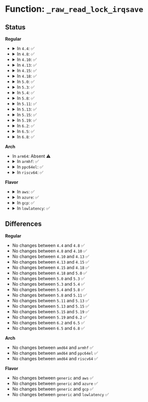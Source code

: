 # Function: <code>_raw_read_lock_irqsave</code>

## Status
<b>Regular</b>
<ul>
<li>
<details>
<summary>In <code>4.4</code>: ✅</summary>

```c
long unsigned int _raw_read_lock_irqsave(rwlock_t *lock);
```

**Collision:** Unique Global

**Inline:** No

**Transformation:** False

**Instances:**

```
In kernel/locking/spinlock.c (ffffffff818242a0)
Location: kernel/locking/spinlock.c:229
Inline: False
Direct callers:
  - kernel/trace/ftrace.c:register_ftrace_graph
  - security/apparmor/label.c:vec_find
  - security/apparmor/label.c:aa_label_find_merge
  - security/apparmor/label.c:__aa_labelset_update_subtree
  - drivers/scsi/sg.c:sg_res_in_use
  - drivers/scsi/sg.c:sg_poll
  - drivers/scsi/sg.c:dev_seq_start
  - drivers/scsi/sg.c:sg_remove_device
  - drivers/scsi/sg.c:sg_proc_seq_show_debug
  - drivers/scsi/sg.c:sg_proc_seq_show_debug
  - drivers/scsi/sg.c:sg_proc_seq_show_devstrs
  - drivers/scsi/sg.c:sg_proc_seq_show_dev
  - drivers/scsi/sg.c:sg_open
  - drivers/scsi/sg.c:sg_ioctl
  - drivers/scsi/sg.c:sg_ioctl
  - drivers/scsi/sg.c:sg_ioctl
  - drivers/scsi/sg.c:sg_ioctl
  - drivers/scsi/sg.c:sg_ioctl
  - drivers/cpufreq/cpufreq.c:cpufreq_cpu_get
```
**Symbols:**

```
ffffffff818242a0-ffffffff818242e0: _raw_read_lock_irqsave (STB_GLOBAL)
```
</details>
</li>
<li>
<details>
<summary>In <code>4.8</code>: ✅</summary>

```c
long unsigned int _raw_read_lock_irqsave(rwlock_t *lock);
```

**Collision:** Unique Global

**Inline:** No

**Transformation:** False

**Instances:**

```
In kernel/locking/spinlock.c (ffffffff8189ef50)
Location: kernel/locking/spinlock.c:229
Inline: False
Direct callers:
  - security/apparmor/label.c:__aa_labelset_update_subtree
  - security/apparmor/label.c:aa_label_find_merge
  - security/apparmor/label.c:vec_find
  - drivers/scsi/sg.c:sg_proc_seq_show_debug
  - drivers/scsi/sg.c:sg_proc_seq_show_debug
  - drivers/scsi/sg.c:sg_proc_seq_show_devstrs
  - drivers/scsi/sg.c:sg_proc_seq_show_dev
  - drivers/scsi/sg.c:dev_seq_start
  - drivers/scsi/sg.c:sg_res_in_use
  - drivers/scsi/sg.c:sg_remove_device
  - drivers/scsi/sg.c:sg_poll
  - drivers/scsi/sg.c:sg_ioctl
  - drivers/scsi/sg.c:sg_ioctl
  - drivers/scsi/sg.c:sg_ioctl
  - drivers/scsi/sg.c:sg_ioctl
  - drivers/scsi/sg.c:sg_ioctl
  - drivers/scsi/sg.c:sg_open
  - drivers/cpufreq/cpufreq.c:cpufreq_quick_get
  - drivers/cpufreq/cpufreq.c:cpufreq_cpu_get
```
**Symbols:**

```
ffffffff8189ef50-ffffffff8189ef90: _raw_read_lock_irqsave (STB_GLOBAL)
```
</details>
</li>
<li>
<details>
<summary>In <code>4.10</code>: ✅</summary>

```c
long unsigned int _raw_read_lock_irqsave(rwlock_t *lock);
```

**Collision:** Unique Global

**Inline:** No

**Transformation:** False

**Instances:**

```
In kernel/locking/spinlock.c (ffffffff818d4410)
Location: kernel/locking/spinlock.c:229
Inline: False
Direct callers:
  - security/apparmor/label.c:__aa_labelset_update_subtree
  - security/apparmor/label.c:aa_label_find_merge
  - security/apparmor/label.c:vec_find
  - drivers/scsi/sg.c:sg_proc_seq_show_debug
  - drivers/scsi/sg.c:sg_proc_seq_show_debug
  - drivers/scsi/sg.c:sg_proc_seq_show_devstrs
  - drivers/scsi/sg.c:sg_proc_seq_show_dev
  - drivers/scsi/sg.c:dev_seq_start
  - drivers/scsi/sg.c:sg_res_in_use
  - drivers/scsi/sg.c:sg_remove_device
  - drivers/scsi/sg.c:sg_poll
  - drivers/scsi/sg.c:sg_ioctl
  - drivers/scsi/sg.c:sg_ioctl
  - drivers/scsi/sg.c:sg_ioctl
  - drivers/scsi/sg.c:sg_ioctl
  - drivers/scsi/sg.c:sg_ioctl
  - drivers/scsi/sg.c:sg_open
  - drivers/cpufreq/cpufreq.c:cpufreq_quick_get
  - drivers/cpufreq/cpufreq.c:cpufreq_cpu_get
```
**Symbols:**

```
ffffffff818d4410-ffffffff818d4450: _raw_read_lock_irqsave (STB_GLOBAL)
```
</details>
</li>
<li>
<details>
<summary>In <code>4.13</code>: ✅</summary>

```c
long unsigned int _raw_read_lock_irqsave(rwlock_t *lock);
```

**Collision:** Unique Global

**Inline:** No

**Transformation:** False

**Instances:**

```
In kernel/locking/spinlock.c (ffffffff8190b600)
Location: kernel/locking/spinlock.c:229
Inline: False
Direct callers:
  - security/apparmor/label.c:__aa_labelset_update_subtree
  - security/apparmor/label.c:aa_label_find_merge
  - security/apparmor/label.c:vec_find
  - drivers/char/random.c:get_random_u32
  - drivers/char/random.c:get_random_u64
  - drivers/scsi/sg.c:sg_proc_seq_show_debug
  - drivers/scsi/sg.c:sg_proc_seq_show_debug
  - drivers/scsi/sg.c:sg_proc_seq_show_devstrs
  - drivers/scsi/sg.c:sg_proc_seq_show_dev
  - drivers/scsi/sg.c:dev_seq_start
  - drivers/scsi/sg.c:sg_remove_device
  - drivers/scsi/sg.c:sg_poll
  - drivers/scsi/sg.c:sg_ioctl
  - drivers/scsi/sg.c:sg_ioctl
  - drivers/scsi/sg.c:sg_ioctl
  - drivers/scsi/sg.c:sg_ioctl
  - drivers/scsi/sg.c:sg_ioctl
  - drivers/scsi/sg.c:sg_open
  - drivers/cpufreq/cpufreq.c:cpufreq_quick_get
  - drivers/cpufreq/cpufreq.c:cpufreq_cpu_get
```
**Symbols:**

```
ffffffff8190b600-ffffffff8190b640: _raw_read_lock_irqsave (STB_GLOBAL)
```
</details>
</li>
<li>
<details>
<summary>In <code>4.15</code>: ✅</summary>

```c
long unsigned int _raw_read_lock_irqsave(rwlock_t *lock);
```

**Collision:** Unique Global

**Inline:** No

**Transformation:** False

**Instances:**

```
In kernel/locking/spinlock.c (ffffffff81995940)
Location: kernel/locking/spinlock.c:222
Inline: False
Direct callers:
  - security/apparmor/label.c:__aa_labelset_update_subtree
  - security/apparmor/label.c:aa_label_find_merge
  - security/apparmor/label.c:vec_find
  - drivers/char/random.c:get_random_u32
  - drivers/char/random.c:get_random_u64
  - drivers/scsi/sg.c:sg_proc_seq_show_debug
  - drivers/scsi/sg.c:sg_proc_seq_show_debug
  - drivers/scsi/sg.c:sg_proc_seq_show_devstrs
  - drivers/scsi/sg.c:sg_proc_seq_show_dev
  - drivers/scsi/sg.c:dev_seq_start
  - drivers/scsi/sg.c:sg_remove_device
  - drivers/scsi/sg.c:sg_poll
  - drivers/scsi/sg.c:sg_ioctl
  - drivers/scsi/sg.c:sg_ioctl
  - drivers/scsi/sg.c:sg_ioctl
  - drivers/scsi/sg.c:sg_ioctl
  - drivers/scsi/sg.c:sg_ioctl
  - drivers/scsi/sg.c:sg_open
  - drivers/cpufreq/cpufreq.c:cpufreq_quick_get
  - drivers/cpufreq/cpufreq.c:cpufreq_cpu_get
```
**Symbols:**

```
ffffffff81995940-ffffffff8199597c: _raw_read_lock_irqsave (STB_GLOBAL)
```
</details>
</li>
<li>
<details>
<summary>In <code>4.18</code>: ✅</summary>

```c
long unsigned int _raw_read_lock_irqsave(rwlock_t *lock);
```

**Collision:** Unique Global

**Inline:** No

**Transformation:** False

**Instances:**

```
In kernel/locking/spinlock.c (ffffffff819f1ed0)
Location: kernel/locking/spinlock.c:222
Inline: False
Direct callers:
  - security/apparmor/label.c:__aa_labelset_update_subtree
  - security/apparmor/label.c:aa_label_find_merge
  - security/apparmor/label.c:aa_label_insert
  - security/apparmor/label.c:vec_find
  - drivers/char/random.c:get_random_u32
  - drivers/char/random.c:get_random_u64
  - drivers/scsi/sg.c:sg_proc_seq_show_debug
  - drivers/scsi/sg.c:sg_proc_seq_show_debug
  - drivers/scsi/sg.c:sg_proc_seq_show_devstrs
  - drivers/scsi/sg.c:sg_proc_seq_show_dev
  - drivers/scsi/sg.c:dev_seq_start
  - drivers/scsi/sg.c:sg_remove_device
  - drivers/scsi/sg.c:sg_poll
  - drivers/scsi/sg.c:sg_ioctl
  - drivers/scsi/sg.c:sg_ioctl
  - drivers/scsi/sg.c:sg_ioctl
  - drivers/scsi/sg.c:sg_ioctl
  - drivers/scsi/sg.c:sg_ioctl
  - drivers/scsi/sg.c:sg_open
  - drivers/cpufreq/cpufreq.c:cpufreq_quick_get
  - drivers/cpufreq/cpufreq.c:cpufreq_cpu_get
```
**Symbols:**

```
ffffffff819f1ed0-ffffffff819f1f08: _raw_read_lock_irqsave (STB_GLOBAL)
```
</details>
</li>
<li>
<details>
<summary>In <code>5.0</code>: ✅</summary>

```c
long unsigned int _raw_read_lock_irqsave(rwlock_t *lock);
```

**Collision:** Unique Global

**Inline:** No

**Transformation:** False

**Instances:**

```
In kernel/locking/spinlock.c (ffffffff81a2d3f0)
Location: kernel/locking/spinlock.c:222
Inline: False
Direct callers:
  - security/apparmor/label.c:__aa_labelset_update_subtree
  - security/apparmor/label.c:aa_label_find_merge
  - security/apparmor/label.c:aa_label_insert
  - security/apparmor/label.c:vec_find
  - drivers/char/random.c:get_random_u32
  - drivers/char/random.c:get_random_u64
  - drivers/scsi/sg.c:sg_proc_seq_show_debug
  - drivers/scsi/sg.c:sg_proc_seq_show_debug
  - drivers/scsi/sg.c:sg_proc_seq_show_devstrs
  - drivers/scsi/sg.c:sg_proc_seq_show_dev
  - drivers/scsi/sg.c:dev_seq_start
  - drivers/scsi/sg.c:sg_remove_device
  - drivers/scsi/sg.c:sg_poll
  - drivers/scsi/sg.c:sg_ioctl
  - drivers/scsi/sg.c:sg_ioctl
  - drivers/scsi/sg.c:sg_ioctl
  - drivers/scsi/sg.c:sg_ioctl
  - drivers/scsi/sg.c:sg_ioctl
  - drivers/scsi/sg.c:sg_open
  - drivers/cpufreq/cpufreq.c:cpufreq_quick_get
  - drivers/cpufreq/cpufreq.c:cpufreq_cpu_get
```
**Symbols:**

```
ffffffff81a2d3f0-ffffffff81a2d428: _raw_read_lock_irqsave (STB_GLOBAL)
```
</details>
</li>
<li>
<details>
<summary>In <code>5.3</code>: ✅</summary>

```c
long unsigned int _raw_read_lock_irqsave(rwlock_t *lock);
```

**Collision:** Unique Global

**Inline:** No

**Transformation:** False

**Instances:**

```
In kernel/locking/spinlock.c (ffffffff81a9d5c0)
Location: kernel/locking/spinlock.c:229
Inline: False
Direct callers:
  - fs/eventpoll.c:ep_poll_callback
  - security/apparmor/label.c:__labelset_update
  - security/apparmor/label.c:aa_label_find_merge
  - security/apparmor/label.c:aa_label_insert
  - security/apparmor/label.c:vec_find
  - drivers/scsi/sg.c:sg_proc_seq_show_debug
  - drivers/scsi/sg.c:sg_proc_seq_show_debug
  - drivers/scsi/sg.c:sg_proc_seq_show_devstrs
  - drivers/scsi/sg.c:sg_proc_seq_show_dev
  - drivers/scsi/sg.c:dev_seq_start
  - drivers/scsi/sg.c:sg_remove_device
  - drivers/scsi/sg.c:sg_poll
  - drivers/scsi/sg.c:sg_ioctl
  - drivers/scsi/sg.c:sg_ioctl
  - drivers/scsi/sg.c:sg_ioctl
  - drivers/scsi/sg.c:sg_ioctl
  - drivers/scsi/sg.c:sg_ioctl
  - drivers/scsi/sg.c:sg_open
  - drivers/cpufreq/cpufreq.c:cpufreq_quick_get
  - drivers/cpufreq/cpufreq.c:cpufreq_cpu_get
```
**Symbols:**

```
ffffffff81a9d5c0-ffffffff81a9d5ff: _raw_read_lock_irqsave (STB_GLOBAL)
```
</details>
</li>
<li>
<details>
<summary>In <code>5.4</code>: ✅</summary>

```c
long unsigned int _raw_read_lock_irqsave(rwlock_t *lock);
```

**Collision:** Unique Global

**Inline:** No

**Transformation:** False

**Instances:**

```
In kernel/locking/spinlock.c (ffffffff81ad4da0)
Location: kernel/locking/spinlock.c:229
Inline: False
Direct callers:
  - fs/eventpoll.c:ep_poll_callback
  - security/apparmor/label.c:__labelset_update
  - security/apparmor/label.c:aa_label_find_merge
  - security/apparmor/label.c:aa_label_insert
  - security/apparmor/label.c:vec_find
  - drivers/scsi/sg.c:sg_proc_seq_show_debug
  - drivers/scsi/sg.c:sg_proc_seq_show_debug
  - drivers/scsi/sg.c:sg_proc_seq_show_devstrs
  - drivers/scsi/sg.c:sg_proc_seq_show_dev
  - drivers/scsi/sg.c:dev_seq_start
  - drivers/scsi/sg.c:sg_remove_device
  - drivers/scsi/sg.c:sg_poll
  - drivers/scsi/sg.c:sg_ioctl
  - drivers/scsi/sg.c:sg_ioctl
  - drivers/scsi/sg.c:sg_ioctl
  - drivers/scsi/sg.c:sg_ioctl
  - drivers/scsi/sg.c:sg_ioctl
  - drivers/scsi/sg.c:sg_open
  - drivers/cpufreq/cpufreq.c:cpufreq_quick_get
  - drivers/cpufreq/cpufreq.c:cpufreq_cpu_get
```
**Symbols:**

```
ffffffff81ad4da0-ffffffff81ad4ddf: _raw_read_lock_irqsave (STB_GLOBAL)
```
</details>
</li>
<li>
<details>
<summary>In <code>5.8</code>: ✅</summary>

```c
long unsigned int _raw_read_lock_irqsave(rwlock_t *lock);
```

**Collision:** Unique Global

**Inline:** No

**Transformation:** False

**Instances:**

```
In kernel/locking/spinlock.c (ffffffff81bccda0)
Location: kernel/locking/spinlock.c:229
Inline: False
Direct callers:
  - fs/eventpoll.c:ep_poll_callback
  - security/apparmor/label.c:labelset_next_stale
  - security/apparmor/label.c:aa_label_strn_parse
  - security/apparmor/label.c:aa_label_find_merge
  - security/apparmor/label.c:aa_label_insert
  - security/apparmor/label.c:aa_label_find
  - security/apparmor/label.c:aa_vec_find_or_create_label
  - drivers/scsi/sg.c:sg_proc_seq_show_debug
  - drivers/scsi/sg.c:sg_proc_seq_show_debug
  - drivers/scsi/sg.c:sg_proc_seq_show_devstrs
  - drivers/scsi/sg.c:sg_proc_seq_show_dev
  - drivers/scsi/sg.c:dev_seq_start
  - drivers/scsi/sg.c:sg_remove_device
  - drivers/scsi/sg.c:sg_poll
  - drivers/scsi/sg.c:sg_ioctl_common
  - drivers/scsi/sg.c:sg_ioctl_common
  - drivers/scsi/sg.c:sg_ioctl_common
  - drivers/scsi/sg.c:sg_ioctl_common
  - drivers/scsi/sg.c:sg_ioctl_common
  - drivers/scsi/sg.c:sg_open
  - drivers/cpufreq/cpufreq.c:cpufreq_quick_get
  - drivers/cpufreq/cpufreq.c:cpufreq_cpu_get
```
**Symbols:**

```
ffffffff81bccda0-ffffffff81bccde3: _raw_read_lock_irqsave (STB_GLOBAL)
```
</details>
</li>
<li>
<details>
<summary>In <code>5.11</code>: ✅</summary>

```c
long unsigned int _raw_read_lock_irqsave(rwlock_t *lock);
```

**Collision:** Unique Global

**Inline:** No

**Transformation:** False

**Instances:**

```
In kernel/locking/spinlock.c (ffffffff81c458c0)
Location: kernel/locking/spinlock.c:229
Inline: False
Direct callers:
  - fs/fcntl.c:send_sigurg
  - fs/fcntl.c:send_sigio
  - fs/eventpoll.c:ep_poll_callback
  - security/apparmor/label.c:labelset_next_stale
  - security/apparmor/label.c:aa_label_strn_parse
  - security/apparmor/label.c:aa_label_find_merge
  - security/apparmor/label.c:aa_label_insert
  - security/apparmor/label.c:aa_label_find
  - security/apparmor/label.c:aa_vec_find_or_create_label
  - drivers/xen/events/events_base.c:xen_irq_lateeoi
  - drivers/xen/events/events_base.c:xen_irq_lateeoi_worker
  - drivers/scsi/sg.c:sg_proc_seq_show_debug
  - drivers/scsi/sg.c:sg_proc_seq_show_debug
  - drivers/scsi/sg.c:sg_proc_seq_show_devstrs
  - drivers/scsi/sg.c:sg_proc_seq_show_dev
  - drivers/scsi/sg.c:dev_seq_start
  - drivers/scsi/sg.c:sg_remove_device
  - drivers/scsi/sg.c:sg_poll
  - drivers/scsi/sg.c:sg_ioctl_common
  - drivers/scsi/sg.c:sg_ioctl_common
  - drivers/scsi/sg.c:sg_ioctl_common
  - drivers/scsi/sg.c:sg_ioctl_common
  - drivers/scsi/sg.c:sg_ioctl_common
  - drivers/scsi/sg.c:sg_open
  - drivers/cpufreq/cpufreq.c:cpufreq_quick_get
  - drivers/cpufreq/cpufreq.c:cpufreq_cpu_get
  - drivers/leds/led-triggers.c:led_trigger_blink_oneshot
```
**Symbols:**

```
ffffffff81c458c0-ffffffff81c45903: _raw_read_lock_irqsave (STB_GLOBAL)
```
</details>
</li>
<li>
<details>
<summary>In <code>5.13</code>: ✅</summary>

```c
long unsigned int _raw_read_lock_irqsave(rwlock_t *lock);
```

**Collision:** Unique Global

**Inline:** No

**Transformation:** False

**Instances:**

```
In kernel/locking/spinlock.c (ffffffff81c38b80)
Location: kernel/locking/spinlock.c:229
Inline: False
Direct callers:
  - fs/fcntl.c:send_sigurg
  - fs/fcntl.c:send_sigio
  - fs/eventpoll.c:ep_poll_callback
  - security/apparmor/label.c:__labelset_update
  - security/apparmor/label.c:aa_label_strn_parse
  - security/apparmor/label.c:aa_label_find_merge
  - security/apparmor/label.c:aa_label_insert
  - security/apparmor/label.c:aa_label_find
  - security/apparmor/label.c:aa_vec_find_or_create_label
  - drivers/xen/events/events_base.c:xen_irq_lateeoi
  - drivers/xen/events/events_base.c:xen_irq_lateeoi_worker
  - drivers/scsi/sg.c:sg_proc_seq_show_debug
  - drivers/scsi/sg.c:sg_proc_seq_show_debug
  - drivers/scsi/sg.c:sg_proc_seq_show_devstrs
  - drivers/scsi/sg.c:sg_proc_seq_show_dev
  - drivers/scsi/sg.c:dev_seq_start
  - drivers/scsi/sg.c:sg_remove_device
  - drivers/scsi/sg.c:sg_poll
  - drivers/scsi/sg.c:sg_ioctl_common
  - drivers/scsi/sg.c:sg_ioctl_common
  - drivers/scsi/sg.c:sg_ioctl_common
  - drivers/scsi/sg.c:sg_ioctl_common
  - drivers/scsi/sg.c:sg_ioctl_common
  - drivers/scsi/sg.c:sg_open
  - drivers/cpufreq/cpufreq.c:cpufreq_quick_get
  - drivers/cpufreq/cpufreq.c:cpufreq_cpu_get
  - drivers/leds/led-triggers.c:led_trigger_blink_oneshot
  - net/netlink/af_netlink.c:netlink_getsockopt
  - net/netlink/af_netlink.c:netlink_broadcast_filtered
  - net/netlink/af_netlink.c:netlink_getname
  - net/netlink/af_netlink.c:netlink_bind
  - net/netlink/af_netlink.c:netlink_create
  - net/netlink/af_netlink.c:netlink_create
```
**Symbols:**

```
ffffffff81c38b80-ffffffff81c38bc3: _raw_read_lock_irqsave (STB_GLOBAL)
```
</details>
</li>
<li>
<details>
<summary>In <code>5.15</code>: ✅</summary>

```c
long unsigned int _raw_read_lock_irqsave(rwlock_t *lock);
```

**Collision:** Unique Global

**Inline:** No

**Transformation:** False

**Instances:**

```
In kernel/locking/spinlock.c (ffffffff81d57460)
Location: kernel/locking/spinlock.c:234
Inline: False
Direct callers:
  - fs/fcntl.c:send_sigurg
  - fs/fcntl.c:send_sigio
  - fs/eventpoll.c:ep_poll_callback
  - security/apparmor/label.c:__labelset_update
  - security/apparmor/label.c:aa_label_strn_parse
  - security/apparmor/label.c:aa_label_find_merge
  - security/apparmor/label.c:aa_label_insert
  - security/apparmor/label.c:aa_label_find
  - security/apparmor/label.c:aa_vec_find_or_create_label
  - drivers/xen/events/events_base.c:xen_irq_lateeoi
  - drivers/xen/events/events_base.c:xen_irq_lateeoi_worker
  - drivers/scsi/sg.c:sg_proc_seq_show_debug
  - drivers/scsi/sg.c:sg_proc_seq_show_debug
  - drivers/scsi/sg.c:sg_proc_seq_show_devstrs
  - drivers/scsi/sg.c:sg_proc_seq_show_dev
  - drivers/scsi/sg.c:dev_seq_start
  - drivers/scsi/sg.c:sg_remove_device
  - drivers/scsi/sg.c:sg_poll
  - drivers/scsi/sg.c:sg_ioctl_common
  - drivers/scsi/sg.c:sg_ioctl_common
  - drivers/scsi/sg.c:sg_ioctl_common
  - drivers/scsi/sg.c:sg_ioctl_common
  - drivers/scsi/sg.c:sg_ioctl_common
  - drivers/scsi/sg.c:sg_open
  - drivers/cpufreq/cpufreq.c:cpufreq_quick_get
  - drivers/cpufreq/cpufreq.c:cpufreq_cpu_get
  - drivers/leds/led-triggers.c:led_trigger_blink_oneshot
  - net/netlink/af_netlink.c:netlink_getsockopt
  - net/netlink/af_netlink.c:netlink_broadcast_filtered
  - net/netlink/af_netlink.c:netlink_getname
  - net/netlink/af_netlink.c:netlink_bind
  - net/netlink/af_netlink.c:netlink_create
  - net/netlink/af_netlink.c:netlink_create
```
**Symbols:**

```
ffffffff81d57460-ffffffff81d574a3: _raw_read_lock_irqsave (STB_GLOBAL)
```
</details>
</li>
<li>
<details>
<summary>In <code>5.19</code>: ✅</summary>

```c
long unsigned int _raw_read_lock_irqsave(rwlock_t *lock);
```

**Collision:** Unique Global

**Inline:** No

**Transformation:** False

**Instances:**

```
In kernel/locking/spinlock.c (ffffffff81f29df0)
Location: kernel/locking/spinlock.c:234
Inline: False
Direct callers:
  - fs/fcntl.c:send_sigurg
  - fs/fcntl.c:send_sigio
  - fs/eventpoll.c:ep_poll_callback
  - security/apparmor/label.c:__labelset_update
  - security/apparmor/label.c:aa_label_strn_parse
  - security/apparmor/label.c:aa_label_find_merge
  - security/apparmor/label.c:aa_label_insert
  - security/apparmor/label.c:aa_label_find
  - security/apparmor/label.c:aa_vec_find_or_create_label
  - drivers/xen/events/events_base.c:xen_irq_lateeoi
  - drivers/xen/events/events_base.c:xen_irq_lateeoi_worker
  - drivers/scsi/sg.c:sg_proc_seq_show_debug
  - drivers/scsi/sg.c:sg_proc_seq_show_debug
  - drivers/scsi/sg.c:sg_proc_seq_show_debug
  - drivers/scsi/sg.c:sg_proc_seq_show_devstrs
  - drivers/scsi/sg.c:sg_proc_seq_show_dev
  - drivers/scsi/sg.c:dev_seq_start
  - drivers/scsi/sg.c:sg_remove_device
  - drivers/scsi/sg.c:sg_poll
  - drivers/scsi/sg.c:sg_ioctl_common
  - drivers/scsi/sg.c:sg_ioctl_common
  - drivers/scsi/sg.c:sg_ioctl_common
  - drivers/scsi/sg.c:sg_ioctl_common
  - drivers/scsi/sg.c:sg_ioctl_common
  - drivers/scsi/sg.c:sg_open
  - drivers/cpufreq/cpufreq.c:cpufreq_unregister_governor
  - drivers/cpufreq/cpufreq.c:cpufreq_quick_get
  - drivers/cpufreq/cpufreq.c:cpufreq_cpu_get
  - net/netlink/af_netlink.c:netlink_getsockopt
  - net/netlink/af_netlink.c:netlink_broadcast
  - net/netlink/af_netlink.c:netlink_getname
  - net/netlink/af_netlink.c:netlink_bind
  - net/netlink/af_netlink.c:netlink_create
  - net/netlink/af_netlink.c:netlink_create
```
**Symbols:**

```
ffffffff81f29df0-ffffffff81f29e06: _raw_read_lock_irqsave (STB_GLOBAL)
```
</details>
</li>
<li>
<details>
<summary>In <code>6.2</code>: ✅</summary>

```c
long unsigned int _raw_read_lock_irqsave(rwlock_t *lock);
```

**Collision:** Unique Global

**Inline:** No

**Transformation:** False

**Instances:**

```
In kernel/locking/spinlock.c (ffffffff820d5d60)
Location: kernel/locking/spinlock.c:234
Inline: False
Direct callers:
  - fs/fcntl.c:send_sigurg
  - fs/fcntl.c:send_sigio
  - fs/eventpoll.c:ep_poll_callback
  - security/apparmor/label.c:__labelset_update
  - security/apparmor/label.c:aa_label_strn_parse
  - security/apparmor/label.c:aa_label_find_merge
  - security/apparmor/label.c:aa_label_insert
  - security/apparmor/label.c:aa_label_find
  - security/apparmor/label.c:aa_vec_find_or_create_label
  - drivers/xen/events/events_base.c:xen_irq_lateeoi
  - drivers/xen/events/events_base.c:xen_irq_lateeoi_worker
  - drivers/scsi/sg.c:sg_proc_seq_show_debug
  - drivers/scsi/sg.c:sg_proc_seq_show_debug
  - drivers/scsi/sg.c:sg_proc_seq_show_debug
  - drivers/scsi/sg.c:sg_proc_seq_show_devstrs
  - drivers/scsi/sg.c:sg_proc_seq_show_dev
  - drivers/scsi/sg.c:dev_seq_start
  - drivers/scsi/sg.c:sg_remove_device
  - drivers/scsi/sg.c:sg_poll
  - drivers/scsi/sg.c:sg_ioctl_common
  - drivers/scsi/sg.c:sg_ioctl_common
  - drivers/scsi/sg.c:sg_ioctl_common
  - drivers/scsi/sg.c:sg_ioctl_common
  - drivers/scsi/sg.c:sg_ioctl_common
  - drivers/scsi/sg.c:sg_open
  - drivers/cpufreq/cpufreq.c:cpufreq_unregister_governor
  - drivers/cpufreq/cpufreq.c:cpufreq_quick_get
  - drivers/cpufreq/cpufreq.c:cpufreq_cpu_get
  - net/netlink/af_netlink.c:netlink_getsockopt
  - net/netlink/af_netlink.c:netlink_broadcast
  - net/netlink/af_netlink.c:netlink_getname
  - net/netlink/af_netlink.c:netlink_bind
  - net/netlink/af_netlink.c:netlink_create
  - net/netlink/af_netlink.c:netlink_create
```
**Symbols:**

```
ffffffff820d5d60-ffffffff820d5d76: _raw_read_lock_irqsave (STB_GLOBAL)
```
</details>
</li>
<li>
<details>
<summary>In <code>6.5</code>: ✅</summary>

```c
long unsigned int _raw_read_lock_irqsave(rwlock_t *lock);
```

**Collision:** Unique Global

**Inline:** No

**Transformation:** False

**Instances:**

```
In kernel/locking/spinlock.c (ffffffff82159140)
Location: kernel/locking/spinlock.c:234
Inline: False
Direct callers:
  - fs/fcntl.c:send_sigurg
  - fs/fcntl.c:send_sigio
  - fs/eventpoll.c:ep_poll_callback
  - fs/kernfs/dir.c:kernfs_get_parent
  - fs/kernfs/dir.c:pr_cont_kernfs_path
  - fs/kernfs/dir.c:pr_cont_kernfs_name
  - security/apparmor/label.c:__labelset_update
  - security/apparmor/label.c:aa_label_strn_parse
  - security/apparmor/label.c:aa_label_find_merge
  - security/apparmor/label.c:aa_label_insert
  - security/apparmor/label.c:aa_label_find
  - security/apparmor/label.c:aa_vec_find_or_create_label
  - drivers/xen/events/events_base.c:xen_irq_lateeoi
  - drivers/xen/events/events_base.c:xen_irq_lateeoi_worker
  - drivers/scsi/sg.c:sg_proc_seq_show_debug
  - drivers/scsi/sg.c:sg_proc_seq_show_debug
  - drivers/scsi/sg.c:sg_proc_seq_show_debug
  - drivers/scsi/sg.c:sg_proc_seq_show_devstrs
  - drivers/scsi/sg.c:sg_proc_seq_show_dev
  - drivers/scsi/sg.c:dev_seq_start
  - drivers/scsi/sg.c:sg_remove_device
  - drivers/scsi/sg.c:sg_poll
  - drivers/scsi/sg.c:sg_ioctl_common
  - drivers/scsi/sg.c:sg_ioctl_common
  - drivers/scsi/sg.c:sg_ioctl_common
  - drivers/scsi/sg.c:sg_ioctl_common
  - drivers/scsi/sg.c:sg_ioctl_common
  - drivers/scsi/sg.c:sg_open
  - drivers/cpufreq/cpufreq.c:cpufreq_unregister_governor
  - drivers/cpufreq/cpufreq.c:cpufreq_quick_get
  - drivers/cpufreq/cpufreq.c:cpufreq_cpu_get
  - net/netlink/af_netlink.c:netlink_getsockopt
  - net/netlink/af_netlink.c:netlink_set_err
  - net/netlink/af_netlink.c:netlink_broadcast
  - net/netlink/af_netlink.c:netlink_getname
  - net/netlink/af_netlink.c:netlink_bind
  - net/netlink/af_netlink.c:netlink_create
  - net/netlink/af_netlink.c:netlink_create
```
**Symbols:**

```
ffffffff82159140-ffffffff82159156: _raw_read_lock_irqsave (STB_GLOBAL)
```
</details>
</li>
<li>
<details>
<summary>In <code>6.8</code>: ✅</summary>

```c
long unsigned int _raw_read_lock_irqsave(rwlock_t *lock);
```

**Collision:** Unique Global

**Inline:** No

**Transformation:** False

**Instances:**

```
In kernel/locking/spinlock.c (ffffffff8223c9c0)
Location: kernel/locking/spinlock.c:234
Inline: False
Direct callers:
  - fs/fcntl.c:send_sigurg
  - fs/fcntl.c:send_sigio
  - fs/eventpoll.c:ep_poll_callback
  - fs/kernfs/dir.c:kernfs_get_parent
  - fs/kernfs/dir.c:pr_cont_kernfs_path
  - fs/kernfs/dir.c:pr_cont_kernfs_name
  - security/apparmor/label.c:__labelset_update
  - security/apparmor/label.c:aa_label_strn_parse
  - security/apparmor/label.c:aa_label_find_merge
  - security/apparmor/label.c:aa_label_insert
  - security/apparmor/label.c:aa_label_find
  - security/apparmor/label.c:aa_vec_find_or_create_label
  - drivers/scsi/sg.c:sg_proc_seq_show_debug
  - drivers/scsi/sg.c:sg_proc_seq_show_debug
  - drivers/scsi/sg.c:sg_proc_seq_show_debug
  - drivers/scsi/sg.c:sg_proc_seq_show_devstrs
  - drivers/scsi/sg.c:sg_proc_seq_show_dev
  - drivers/scsi/sg.c:dev_seq_start
  - drivers/scsi/sg.c:sg_remove_device
  - drivers/scsi/sg.c:sg_poll
  - drivers/scsi/sg.c:sg_ioctl_common
  - drivers/scsi/sg.c:sg_ioctl_common
  - drivers/scsi/sg.c:sg_ioctl_common
  - drivers/scsi/sg.c:sg_ioctl_common
  - drivers/scsi/sg.c:sg_ioctl_common
  - drivers/scsi/sg.c:sg_open
  - drivers/cpufreq/cpufreq.c:cpufreq_unregister_governor
  - drivers/cpufreq/cpufreq.c:cpufreq_quick_get
  - drivers/cpufreq/cpufreq.c:cpufreq_cpu_get
  - net/netlink/af_netlink.c:netlink_getsockopt
  - net/netlink/af_netlink.c:netlink_set_err
  - net/netlink/af_netlink.c:netlink_broadcast_filtered
  - net/netlink/af_netlink.c:netlink_getname
  - net/netlink/af_netlink.c:netlink_bind
  - net/netlink/af_netlink.c:netlink_create
  - net/netlink/af_netlink.c:netlink_create
```
**Symbols:**

```
ffffffff8223c9c0-ffffffff8223c9d6: _raw_read_lock_irqsave (STB_GLOBAL)
```
</details>
</li>
</ul>
<b>Arch</b>
<ul>
<li>
In <code>arm64</code>: Absent ⚠️
</li>
<li>
<details>
<summary>In <code>armhf</code>: ✅</summary>

```c
long unsigned int _raw_read_lock_irqsave(rwlock_t *lock);
```

**Collision:** Unique Global

**Inline:** No

**Transformation:** False

**Instances:**

```
In kernel/locking/spinlock.c (c0e9f658)
Location: kernel/locking/spinlock.c:229
Inline: False
Direct callers:
  - fs/eventpoll.c:ep_poll_callback
  - security/apparmor/label.c:__labelset_update
  - security/apparmor/label.c:aa_label_find_merge
  - security/apparmor/label.c:aa_label_insert
  - security/apparmor/label.c:vec_find
  - drivers/scsi/sg.c:sg_proc_seq_show_debug
  - drivers/scsi/sg.c:sg_proc_seq_show_debug
  - drivers/scsi/sg.c:sg_proc_seq_show_devstrs
  - drivers/scsi/sg.c:sg_proc_seq_show_dev
  - drivers/scsi/sg.c:dev_seq_start
  - drivers/scsi/sg.c:sg_remove_device
  - drivers/scsi/sg.c:sg_poll
  - drivers/scsi/sg.c:sg_ioctl
  - drivers/scsi/sg.c:sg_ioctl
  - drivers/scsi/sg.c:sg_ioctl
  - drivers/scsi/sg.c:sg_ioctl
  - drivers/scsi/sg.c:sg_ioctl
  - drivers/scsi/sg.c:sg_open
  - drivers/cpufreq/cpufreq.c:cpufreq_quick_get
  - drivers/cpufreq/cpufreq.c:cpufreq_cpu_get
```
**Symbols:**

```
c0e9f658-c0e9f69c: _raw_read_lock_irqsave (STB_GLOBAL)
```
</details>
</li>
<li>
<details>
<summary>In <code>ppc64el</code>: ✅</summary>

```c
long unsigned int _raw_read_lock_irqsave(rwlock_t *lock);
```

**Collision:** Unique Global

**Inline:** No

**Transformation:** False

**Instances:**

```
In kernel/locking/spinlock.c (c000000000eea950)
Location: kernel/locking/spinlock.c:229
Inline: False
Direct callers:
  - fs/eventpoll.c:ep_poll_callback
  - security/apparmor/label.c:__labelset_update
  - security/apparmor/label.c:aa_label_find_merge
  - security/apparmor/label.c:aa_label_insert
  - security/apparmor/label.c:vec_find
  - drivers/scsi/sg.c:sg_proc_seq_show_debug
  - drivers/scsi/sg.c:sg_proc_seq_show_debug
  - drivers/scsi/sg.c:sg_proc_seq_show_debug
  - drivers/scsi/sg.c:sg_proc_seq_show_devstrs
  - drivers/scsi/sg.c:sg_proc_seq_show_dev
  - drivers/scsi/sg.c:dev_seq_start
  - drivers/scsi/sg.c:sg_remove_device
  - drivers/scsi/sg.c:sg_poll
  - drivers/scsi/sg.c:sg_ioctl
  - drivers/scsi/sg.c:sg_ioctl
  - drivers/scsi/sg.c:sg_ioctl
  - drivers/scsi/sg.c:sg_ioctl
  - drivers/scsi/sg.c:sg_ioctl
  - drivers/scsi/sg.c:sg_open
  - drivers/cpufreq/cpufreq.c:cpufreq_quick_get
  - drivers/cpufreq/cpufreq.c:cpufreq_cpu_get
```
**Symbols:**

```
c000000000eea950-c000000000eeaa54: _raw_read_lock_irqsave (STB_GLOBAL)
```
</details>
</li>
<li>
<details>
<summary>In <code>riscv64</code>: ✅</summary>

```c
long unsigned int _raw_read_lock_irqsave(rwlock_t *lock);
```

**Collision:** Unique Global

**Inline:** No

**Transformation:** False

**Instances:**

```
In kernel/locking/spinlock.c (ffffffe0008c9494)
Location: kernel/locking/spinlock.c:229
Inline: False
Direct callers:
  - fs/eventpoll.c:ep_poll_callback
  - security/apparmor/label.c:__labelset_update
  - security/apparmor/label.c:aa_label_find_merge
  - security/apparmor/label.c:aa_label_insert
  - security/apparmor/label.c:vec_find
  - drivers/scsi/sg.c:sg_proc_seq_show_debug
  - drivers/scsi/sg.c:sg_proc_seq_show_debug
  - drivers/scsi/sg.c:sg_proc_seq_show_devstrs
  - drivers/scsi/sg.c:sg_proc_seq_show_dev
  - drivers/scsi/sg.c:dev_seq_start
  - drivers/scsi/sg.c:sg_remove_device
  - drivers/scsi/sg.c:sg_poll
  - drivers/scsi/sg.c:sg_ioctl
  - drivers/scsi/sg.c:sg_ioctl
  - drivers/scsi/sg.c:sg_ioctl
  - drivers/scsi/sg.c:sg_ioctl
  - drivers/scsi/sg.c:sg_ioctl
  - drivers/scsi/sg.c:sg_open
```
**Symbols:**

```
ffffffe0008c9494-ffffffe0008c94cc: _raw_read_lock_irqsave (STB_GLOBAL)
```
</details>
</li>
</ul>
<b>Flavor</b>
<ul>
<li>
<details>
<summary>In <code>aws</code>: ✅</summary>

```c
long unsigned int _raw_read_lock_irqsave(rwlock_t *lock);
```

**Collision:** Unique Global

**Inline:** No

**Transformation:** False

**Instances:**

```
In kernel/locking/spinlock.c (ffffffff81a73c10)
Location: kernel/locking/spinlock.c:229
Inline: False
Direct callers:
  - fs/eventpoll.c:ep_poll_callback
  - security/apparmor/label.c:__labelset_update
  - security/apparmor/label.c:aa_label_find_merge
  - security/apparmor/label.c:aa_label_insert
  - security/apparmor/label.c:vec_find
  - drivers/scsi/sg.c:sg_proc_seq_show_debug
  - drivers/scsi/sg.c:sg_proc_seq_show_debug
  - drivers/scsi/sg.c:sg_proc_seq_show_devstrs
  - drivers/scsi/sg.c:sg_proc_seq_show_dev
  - drivers/scsi/sg.c:dev_seq_start
  - drivers/scsi/sg.c:sg_remove_device
  - drivers/scsi/sg.c:sg_poll
  - drivers/scsi/sg.c:sg_ioctl
  - drivers/scsi/sg.c:sg_ioctl
  - drivers/scsi/sg.c:sg_ioctl
  - drivers/scsi/sg.c:sg_ioctl
  - drivers/scsi/sg.c:sg_ioctl
  - drivers/scsi/sg.c:sg_open
  - drivers/cpufreq/cpufreq.c:cpufreq_quick_get
  - drivers/cpufreq/cpufreq.c:cpufreq_cpu_get
```
**Symbols:**

```
ffffffff81a73c10-ffffffff81a73c4f: _raw_read_lock_irqsave (STB_GLOBAL)
```
</details>
</li>
<li>
<details>
<summary>In <code>azure</code>: ✅</summary>

```c
long unsigned int _raw_read_lock_irqsave(rwlock_t *lock);
```

**Collision:** Unique Global

**Inline:** No

**Transformation:** False

**Instances:**

```
In kernel/locking/spinlock.c (ffffffff81a2fde0)
Location: kernel/locking/spinlock.c:229
Inline: False
Direct callers:
  - fs/eventpoll.c:ep_poll_callback
  - security/apparmor/label.c:__labelset_update
  - security/apparmor/label.c:aa_label_find_merge
  - security/apparmor/label.c:aa_label_insert
  - security/apparmor/label.c:vec_find
  - drivers/scsi/sg.c:sg_proc_seq_show_debug
  - drivers/scsi/sg.c:sg_proc_seq_show_debug
  - drivers/scsi/sg.c:sg_proc_seq_show_devstrs
  - drivers/scsi/sg.c:sg_proc_seq_show_dev
  - drivers/scsi/sg.c:dev_seq_start
  - drivers/scsi/sg.c:sg_remove_device
  - drivers/scsi/sg.c:sg_poll
  - drivers/scsi/sg.c:sg_ioctl
  - drivers/scsi/sg.c:sg_ioctl
  - drivers/scsi/sg.c:sg_ioctl
  - drivers/scsi/sg.c:sg_ioctl
  - drivers/scsi/sg.c:sg_ioctl
  - drivers/scsi/sg.c:sg_open
  - drivers/cpufreq/cpufreq.c:cpufreq_quick_get
  - drivers/cpufreq/cpufreq.c:cpufreq_cpu_get
```
**Symbols:**

```
ffffffff81a2fde0-ffffffff81a2fe12: _raw_read_lock_irqsave (STB_GLOBAL)
```
</details>
</li>
<li>
<details>
<summary>In <code>gcp</code>: ✅</summary>

```c
long unsigned int _raw_read_lock_irqsave(rwlock_t *lock);
```

**Collision:** Unique Global

**Inline:** No

**Transformation:** False

**Instances:**

```
In kernel/locking/spinlock.c (ffffffff81ae0020)
Location: kernel/locking/spinlock.c:229
Inline: False
Direct callers:
  - fs/eventpoll.c:ep_poll_callback
  - security/apparmor/label.c:__labelset_update
  - security/apparmor/label.c:aa_label_find_merge
  - security/apparmor/label.c:aa_label_insert
  - security/apparmor/label.c:vec_find
  - drivers/scsi/sg.c:sg_proc_seq_show_debug
  - drivers/scsi/sg.c:sg_proc_seq_show_debug
  - drivers/scsi/sg.c:sg_proc_seq_show_devstrs
  - drivers/scsi/sg.c:sg_proc_seq_show_dev
  - drivers/scsi/sg.c:dev_seq_start
  - drivers/scsi/sg.c:sg_remove_device
  - drivers/scsi/sg.c:sg_poll
  - drivers/scsi/sg.c:sg_ioctl
  - drivers/scsi/sg.c:sg_ioctl
  - drivers/scsi/sg.c:sg_ioctl
  - drivers/scsi/sg.c:sg_ioctl
  - drivers/scsi/sg.c:sg_ioctl
  - drivers/scsi/sg.c:sg_open
  - drivers/cpufreq/cpufreq.c:cpufreq_quick_get
  - drivers/cpufreq/cpufreq.c:cpufreq_cpu_get
```
**Symbols:**

```
ffffffff81ae0020-ffffffff81ae005f: _raw_read_lock_irqsave (STB_GLOBAL)
```
</details>
</li>
<li>
<details>
<summary>In <code>lowlatency</code>: ✅</summary>

```c
long unsigned int _raw_read_lock_irqsave(rwlock_t *lock);
```

**Collision:** Unique Global

**Inline:** No

**Transformation:** False

**Instances:**

```
In kernel/locking/spinlock.c (ffffffff81aec780)
Location: kernel/locking/spinlock.c:229
Inline: False
Direct callers:
  - fs/eventpoll.c:ep_poll_callback
  - security/apparmor/label.c:__labelset_update
  - security/apparmor/label.c:aa_label_find_merge
  - security/apparmor/label.c:aa_label_insert
  - security/apparmor/label.c:vec_find
  - drivers/scsi/sg.c:sg_proc_seq_show_debug
  - drivers/scsi/sg.c:sg_proc_seq_show_debug
  - drivers/scsi/sg.c:sg_proc_seq_show_devstrs
  - drivers/scsi/sg.c:sg_proc_seq_show_dev
  - drivers/scsi/sg.c:dev_seq_start
  - drivers/scsi/sg.c:sg_remove_device
  - drivers/scsi/sg.c:sg_poll
  - drivers/scsi/sg.c:sg_ioctl
  - drivers/scsi/sg.c:sg_ioctl
  - drivers/scsi/sg.c:sg_ioctl
  - drivers/scsi/sg.c:sg_ioctl
  - drivers/scsi/sg.c:sg_ioctl
  - drivers/scsi/sg.c:sg_open
  - drivers/cpufreq/cpufreq.c:cpufreq_quick_get
  - drivers/cpufreq/cpufreq.c:cpufreq_cpu_get
```
**Symbols:**

```
ffffffff81aec780-ffffffff81aec7c6: _raw_read_lock_irqsave (STB_GLOBAL)
```
</details>
</li>
</ul>

## Differences
<b>Regular</b>
<ul>
<li>
No changes between <code>4.4</code> and <code>4.8</code> ✅
</li>
<li>
No changes between <code>4.8</code> and <code>4.10</code> ✅
</li>
<li>
No changes between <code>4.10</code> and <code>4.13</code> ✅
</li>
<li>
No changes between <code>4.13</code> and <code>4.15</code> ✅
</li>
<li>
No changes between <code>4.15</code> and <code>4.18</code> ✅
</li>
<li>
No changes between <code>4.18</code> and <code>5.0</code> ✅
</li>
<li>
No changes between <code>5.0</code> and <code>5.3</code> ✅
</li>
<li>
No changes between <code>5.3</code> and <code>5.4</code> ✅
</li>
<li>
No changes between <code>5.4</code> and <code>5.8</code> ✅
</li>
<li>
No changes between <code>5.8</code> and <code>5.11</code> ✅
</li>
<li>
No changes between <code>5.11</code> and <code>5.13</code> ✅
</li>
<li>
No changes between <code>5.13</code> and <code>5.15</code> ✅
</li>
<li>
No changes between <code>5.15</code> and <code>5.19</code> ✅
</li>
<li>
No changes between <code>5.19</code> and <code>6.2</code> ✅
</li>
<li>
No changes between <code>6.2</code> and <code>6.5</code> ✅
</li>
<li>
No changes between <code>6.5</code> and <code>6.8</code> ✅
</li>
</ul>
<b>Arch</b>
<ul>
<li>
No changes between <code>amd64</code> and <code>armhf</code> ✅
</li>
<li>
No changes between <code>amd64</code> and <code>ppc64el</code> ✅
</li>
<li>
No changes between <code>amd64</code> and <code>riscv64</code> ✅
</li>
</ul>
<b>Flavor</b>
<ul>
<li>
No changes between <code>generic</code> and <code>aws</code> ✅
</li>
<li>
No changes between <code>generic</code> and <code>azure</code> ✅
</li>
<li>
No changes between <code>generic</code> and <code>gcp</code> ✅
</li>
<li>
No changes between <code>generic</code> and <code>lowlatency</code> ✅
</li>
</ul>
